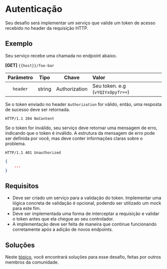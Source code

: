 # Autenticação

Seu desafio será implementar um serviço que valide um token de acesso recebido no header da requisição HTTP.

## Exemplo

Seu serviço recebe uma chamada no endpoint abaixo.

**[GET]** `{{host}}/foo-bar`

| Parâmetro |  Tipo  | Chave         | Valor                            |
|:---------:|:------:|---------------|:---------------------------------|
| `header`  | string | Authorization | Seu token. e.g (`vYQIYxOpyfr==`) |

Se o token enviado no header `Authorization` for válido, então, uma resposta de sucesso deve ser retornada.

```
HTTP/1.1 204 NoContent
```

Se o token for inválido, seu serviço deve retornar uma mensagem de erro, indicando que o token é inválido. A
estrutura da mensagem de erro pode ser definida por você, mas deve conter informações claras sobre o problema.

```
HTTP/1.1 401 Unauthorized
```

```json
{
    ...
}
```

## Requisitos

- Deve ser criado um serviço para a validação do token. Implementar uma lógica concreta de validação é opcional,
  podendo ser utilizado um mock para este fim.
- Deve ser implementada uma forma de interceptar a requisição e validar o token antes que ela chegue ao seu controlador.
- A implementação deve ser feita de maneira que continue funcionando corretamente após a adição de novos endpoints.

## Soluções

Neste [tópico](SOLUTIONS.md), você encontrará soluções para esse desafio, feitas por outros membros da comunidade.
